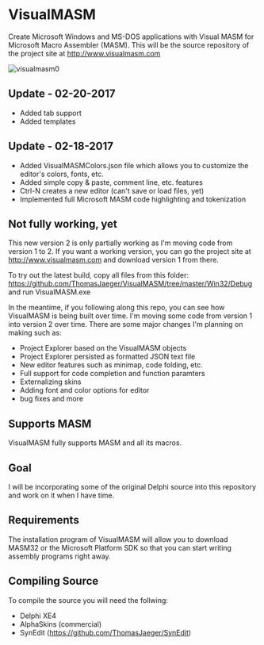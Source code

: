 VisualMASM
==========
Create Microsoft Windows and MS-DOS applications with Visual MASM for Microsoft Macro Assembler (MASM). This will be the source repository of the project site at http://www.visualmasm.com

![visualmasm0](https://cloud.githubusercontent.com/assets/1396719/22631839/aaf84fac-ebe1-11e6-82b2-7e0cc2f74fa4.png)

Update - 02-20-2017
-------------------
- Added tab support
- Added templates

Update - 02-18-2017
-------------------
- Added VisualMASMColors.json file which allows you to customize the editor's colors, fonts, etc.
- Added simple copy & paste, comment line, etc. features
- Ctrl-N creates a new editor (can't save or load files, yet)
- Implemented full Microsoft MASM code highlighting and tokenization

Not fully working, yet
----------------------
This new version 2 is only partially working as I'm moving code from version 1 to 2. If you want a working version, you can go the project site at http://www.visualmasm.com and download version 1 from there.

To try out the latest build, copy all files from this folder:
https://github.com/ThomasJaeger/VisualMASM/tree/master/Win32/Debug
and run VisualMASM.exe

In the meantime, if you following along this repo, you can see how VisualMASM is being built over time. I'm moving some code from version 1 into version 2 over time. There are some major changes I'm planning on making such as:

- Project Explorer based on the VisualMASM objects
- Project Explorer persisted as formatted JSON text file
- New editor features such as minimap, code folding, etc.
- Full support for code completion and function paramters
- Externalizing skins
- Adding font and color options for editor
- bug fixes and more

Supports MASM
-------------
VisualMASM fully supports MASM and all its macros.

Goal
----
I will be incorporating some of the original Delphi source into this repository and work on it when I have time.

Requirements
------------
The installation program of VisualMASM will allow you to download MASM32 or the Microsoft Platform SDK so that you can start writing assembly programs right away.

Compiling Source
----------------
To compile the source you will need the follwing:
- Delphi XE4
- AlphaSkins (commercial)
- SynEdit (https://github.com/ThomasJaeger/SynEdit)
